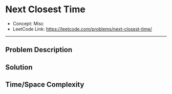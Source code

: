 # Next Closest Time

- Concept: Misc
- LeetCode Link: https://leetcode.com/problems/next-closest-time/

---

## Problem Description

## Solution

## Time/Space Complexity

